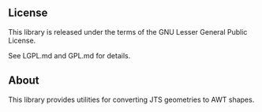 ## License

This library is released under the terms of the GNU Lesser General Public
License.

See LGPL.md and GPL.md for details.

## About

This library provides utilities for converting JTS geometries to AWT shapes.
